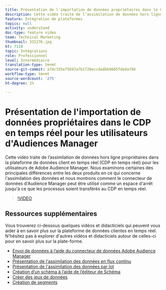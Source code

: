```yaml
---
title: Présentation de l'importation de données propriétaires dans le CDP en temps réel pour les utilisateurs d'Audiences Manager
description: Cette vidéo traite de l’assimilation de données hors ligne propriétaires dans la plateforme de données client en temps réel (CDP en temps réel) pour les utilisateurs de Adobe Audience Manager. Nous examinons certaines des principales différences entre les deux produits en ce qui concerne l'assimilation des données et nous montrons comment le connecteur de données d'Audience Manager peut être utilisé comme un espace d'arrêt jusqu'à ce que les processus soient transférés au CDP en temps réel.
feature: Intégration de plateformes
topics: null
activity: understand
doc-type: feature video
team: Technical Marketing
thumbnail: 331276.jpg
kt: 7128
topic: Intégrations
role: Professionnel
level: Intermédiaire
translation-type: tm+mt
source-git-commit: a7dc335e75697a7b1720eccdadbb9605fdeda798
workflow-type: tm+mt
source-wordcount: '275'
ht-degree: 1%

---
```



# Présentation de l&#39;importation de données propriétaires dans le CDP en temps réel pour les utilisateurs d&#39;Audiences Manager

Cette vidéo traite de l’assimilation de données hors ligne propriétaires dans la plateforme de données client en temps réel (CDP en temps réel) pour les utilisateurs de Adobe Audience Manager. Nous examinons certaines des principales différences entre les deux produits en ce qui concerne l&#39;assimilation des données et nous montrons comment le connecteur de données d&#39;Audience Manager peut être utilisé comme un espace d&#39;arrêt jusqu&#39;à ce que les processus soient transférés au CDP en temps réel.


>[!VIDEO](https://video.tv.adobe.com/v/331276/?quality=12&learn=on)

## Ressources supplémentaires

Vous trouverez ci-dessous quelques vidéos et didacticiels qui peuvent vous aider à en savoir plus sur la plateforme de données clientes en temps réel. N&#39;hésitez pas à explorer d&#39;autres vidéos et didacticiels autour de celles-ci pour en savoir plus sur la plate-forme.

* [Envoi de données à l’aide du connecteur de données Adobe Audience Manager](https://experienceleague.adobe.com/docs/platform-learn/tutorials/sources/ingest-data-from-aam.html?lang=en#sources)
* [Présentation de l&#39;assimilation des données en flux continu](https://experienceleague.adobe.com/docs/platform-learn/tutorials/data-ingestion/understanding-streaming-ingestion.html?lang=en#data-ingestion)
* [Présentation de l&#39;assimilation des données par lot](https://experienceleague.adobe.com/docs/platform-learn/tutorials/data-ingestion/batch-ingestion-overview.html?lang=en#data-ingestion)
* [Création d’un schéma à l’aide de l’éditeur de Schéma](https://experienceleague.adobe.com/docs/experience-platform/xdm/tutorials/create-schema-ui.html?lang=en#getting-started)
* [Créer des jeux de données](https://experienceleague.adobe.com/docs/platform-learn/getting-started-for-data-architects-and-data-engineers/create-datasets.html?lang=en#permissions-required)
* [Création de segments](https://experienceleague.adobe.com/docs/platform-learn/tutorials/segments/create-segments.html?lang=en#segments)
